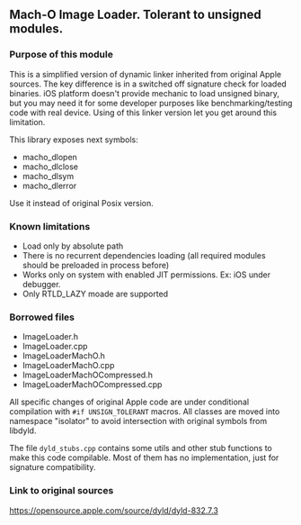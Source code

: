## Mach-O Image Loader. Tolerant to unsigned modules.

### Purpose of this module
This is a simplified version of dynamic linker inherited from original Apple sources. 
The key difference is in a switched off signature check for loaded binaries. iOS platform 
doesn't provide mechanic to load unsigned binary, but you may need it for some developer 
purposes like benchmarking/testing code  with real device. Using of this linker version 
let you get around this limitation.

This library exposes next symbols:
 - macho_dlopen
 - macho_dlclose
 - macho_dlsym
 - macho_dlerror

Use it instead of original Posix version.

### Known limitations
- Load only by absolute path
- There is no recurrent dependencies loading (all required modules should be
  preloaded in process before)
- Works only on system with enabled JIT permissions. Ex: iOS under debugger.
- Only RTLD_LAZY moade are supported 

### Borrowed files
- ImageLoader.h
- ImageLoader.cpp
- ImageLoaderMachO.h
- ImageLoaderMachO.cpp
- ImageLoaderMachOCompressed.h
- ImageLoaderMachOCompressed.cpp

All specific changes of original Apple code are under conditional compilation with 
`#if UNSIGN_TOLERANT` macros. All classes are moved into namespace "isolator" 
to avoid intersection with original symbols from libdyld.

The file `dyld_stubs.cpp` contains some utils and other stub functions to make this code 
compilable. Most of them has no implementation, just for signature compatibility.

### Link to original sources
https://opensource.apple.com/source/dyld/dyld-832.7.3
